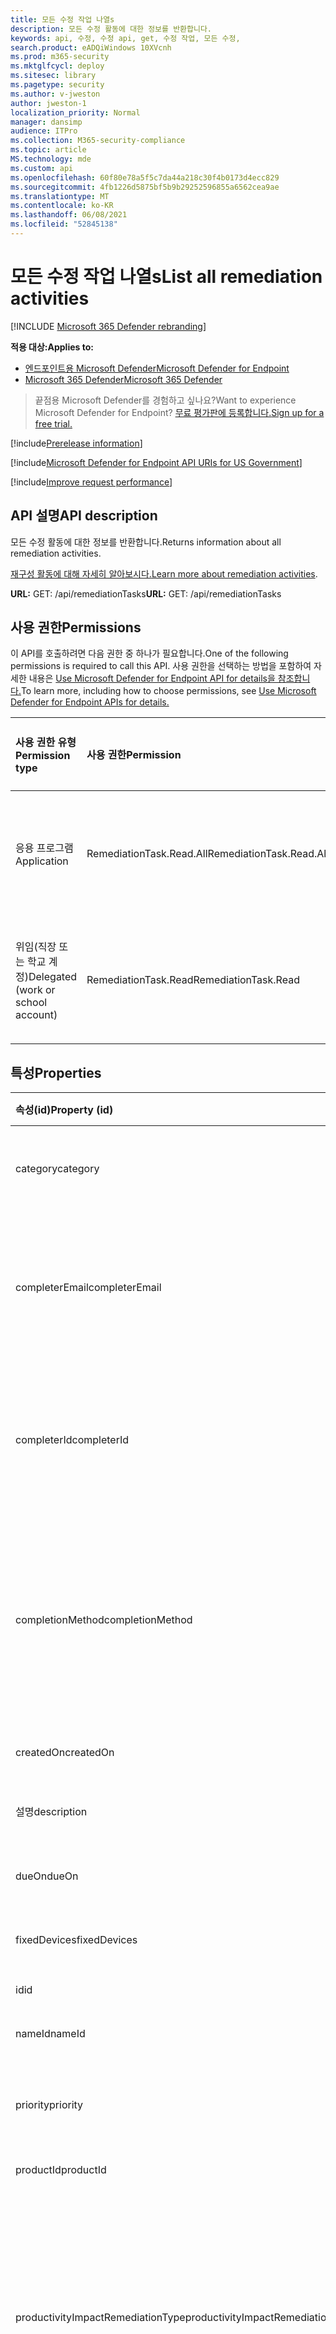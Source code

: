 ```yaml
---
title: 모든 수정 작업 나열s
description: 모든 수정 활동에 대한 정보를 반환합니다.
keywords: api, 수정, 수정 api, get, 수정 작업, 모든 수정,
search.product: eADQiWindows 10XVcnh
ms.prod: m365-security
ms.mktglfcycl: deploy
ms.sitesec: library
ms.pagetype: security
ms.author: v-jweston
author: jweston-1
localization_priority: Normal
manager: dansimp
audience: ITPro
ms.collection: M365-security-compliance
ms.topic: article
MS.technology: mde
ms.custom: api
ms.openlocfilehash: 60f80e78a5f5c7da44a218c30f4b0173d4ecc829
ms.sourcegitcommit: 4fb1226d5875bf5b9b29252596855a6562cea9ae
ms.translationtype: MT
ms.contentlocale: ko-KR
ms.lasthandoff: 06/08/2021
ms.locfileid: "52845138"
---
```

# <a name="list-all-remediation-activities"></a><span data-ttu-id="afa5c-104">모든 수정 작업 나열s</span><span class="sxs-lookup"><span data-stu-id="afa5c-104">List all remediation activities</span></span>

[!INCLUDE [Microsoft 365 Defender rebranding](../../includes/microsoft-defender.md)]

<span data-ttu-id="afa5c-105">**적용 대상:**</span><span class="sxs-lookup"><span data-stu-id="afa5c-105">**Applies to:**</span></span>

- [<span data-ttu-id="afa5c-106">엔드포인트용 Microsoft Defender</span><span class="sxs-lookup"><span data-stu-id="afa5c-106">Microsoft Defender for Endpoint</span></span>](https://go.microsoft.com/fwlink/p/?linkid=2154037)
- [<span data-ttu-id="afa5c-107">Microsoft 365 Defender</span><span class="sxs-lookup"><span data-stu-id="afa5c-107">Microsoft 365 Defender</span></span>](https://go.microsoft.com/fwlink/?linkid=2118804)

> <span data-ttu-id="afa5c-108">끝점용 Microsoft Defender를 경험하고 싶나요?</span><span class="sxs-lookup"><span data-stu-id="afa5c-108">Want to experience Microsoft Defender for Endpoint?</span></span> [<span data-ttu-id="afa5c-109">무료 평가판에 등록합니다.</span><span class="sxs-lookup"><span data-stu-id="afa5c-109">Sign up for a free trial.</span></span>](https://www.microsoft.com/microsoft-365/windows/microsoft-defender-atp?ocid=docs-wdatp-exposedapis-abovefoldlink)

[!include[Prerelease information](../../includes/prerelease.md)]

[!include[Microsoft Defender for Endpoint API URIs for US Government](../../includes/microsoft-defender-api-usgov.md)]

[!include[Improve request performance](../../includes/improve-request-performance.md)]

## <a name="api-description"></a><span data-ttu-id="afa5c-110">API 설명</span><span class="sxs-lookup"><span data-stu-id="afa5c-110">API description</span></span>

<span data-ttu-id="afa5c-111">모든 수정 활동에 대한 정보를 반환합니다.</span><span class="sxs-lookup"><span data-stu-id="afa5c-111">Returns information about all remediation activities.</span></span>

<span data-ttu-id="afa5c-112">[재구성 활동에 대해 자세히 알아보시다.](tvm-remediation.md)</span><span class="sxs-lookup"><span data-stu-id="afa5c-112">[Learn more about remediation activities](tvm-remediation.md).</span></span>

<span data-ttu-id="afa5c-113">**URL:** GET: /api/remediationTasks</span><span class="sxs-lookup"><span data-stu-id="afa5c-113">**URL:** GET: /api/remediationTasks</span></span>

## <a name="permissions"></a><span data-ttu-id="afa5c-114">사용 권한</span><span class="sxs-lookup"><span data-stu-id="afa5c-114">Permissions</span></span>

<span data-ttu-id="afa5c-115">이 API를 호출하려면 다음 권한 중 하나가 필요합니다.</span><span class="sxs-lookup"><span data-stu-id="afa5c-115">One of the following permissions is required to call this API.</span></span> <span data-ttu-id="afa5c-116">사용 권한을 선택하는 방법을 포함하여 자세한 내용은 [Use Microsoft Defender for Endpoint API for details을 참조합니다.](apis-intro.md)</span><span class="sxs-lookup"><span data-stu-id="afa5c-116">To learn more, including how to choose permissions, see [Use Microsoft Defender for Endpoint APIs for details.](apis-intro.md)</span></span>

<span data-ttu-id="afa5c-117">사용 권한 유형</span><span class="sxs-lookup"><span data-stu-id="afa5c-117">Permission type</span></span> | <span data-ttu-id="afa5c-118">사용 권한</span><span class="sxs-lookup"><span data-stu-id="afa5c-118">Permission</span></span> | <span data-ttu-id="afa5c-119">사용 권한 표시 이름</span><span class="sxs-lookup"><span data-stu-id="afa5c-119">Permission display name</span></span>
:---|:---|:---
<span data-ttu-id="afa5c-120">응용 프로그램</span><span class="sxs-lookup"><span data-stu-id="afa5c-120">Application</span></span> | <span data-ttu-id="afa5c-121">RemediationTask.Read.All</span><span class="sxs-lookup"><span data-stu-id="afa5c-121">RemediationTask.Read.All</span></span> | <span data-ttu-id="afa5c-122">\'위협 및 취약성 관리 취약성 정보 읽기\'</span><span class="sxs-lookup"><span data-stu-id="afa5c-122">\'Read Threat and Vulnerability Management vulnerability information\'</span></span>
<span data-ttu-id="afa5c-123">위임(직장 또는 학교 계정)</span><span class="sxs-lookup"><span data-stu-id="afa5c-123">Delegated (work or school account)</span></span> | <span data-ttu-id="afa5c-124">RemediationTask.Read</span><span class="sxs-lookup"><span data-stu-id="afa5c-124">RemediationTask.Read</span></span> | <span data-ttu-id="afa5c-125">\'위협 및 취약성 관리 취약성 정보 읽기\'</span><span class="sxs-lookup"><span data-stu-id="afa5c-125">\'Read Threat and Vulnerability Management vulnerability information\'</span></span>

## <a name="properties"></a><span data-ttu-id="afa5c-126">특성</span><span class="sxs-lookup"><span data-stu-id="afa5c-126">Properties</span></span>

<span data-ttu-id="afa5c-127">속성(id)</span><span class="sxs-lookup"><span data-stu-id="afa5c-127">Property (id)</span></span> | <span data-ttu-id="afa5c-128">데이터 형식</span><span class="sxs-lookup"><span data-stu-id="afa5c-128">Data type</span></span> | <span data-ttu-id="afa5c-129">설명</span><span class="sxs-lookup"><span data-stu-id="afa5c-129">Description</span></span> | <span data-ttu-id="afa5c-130">반환된 값의 예</span><span class="sxs-lookup"><span data-stu-id="afa5c-130">Example of a returned value</span></span>
:---|:---|:---|:---
<span data-ttu-id="afa5c-131">category</span><span class="sxs-lookup"><span data-stu-id="afa5c-131">category</span></span> | <span data-ttu-id="afa5c-132">String</span><span class="sxs-lookup"><span data-stu-id="afa5c-132">String</span></span> | <span data-ttu-id="afa5c-133">재구성 활동 범주(소프트웨어/보안 구성)</span><span class="sxs-lookup"><span data-stu-id="afa5c-133">Category of the remediation activity (Software/Security configuration)</span></span> | <span data-ttu-id="afa5c-134">소프트웨어</span><span class="sxs-lookup"><span data-stu-id="afa5c-134">Software</span></span>
<span data-ttu-id="afa5c-135">completerEmail</span><span class="sxs-lookup"><span data-stu-id="afa5c-135">completerEmail</span></span> | <span data-ttu-id="afa5c-136">String</span><span class="sxs-lookup"><span data-stu-id="afa5c-136">String</span></span> | <span data-ttu-id="afa5c-137">누군가가 수정 작업을 수동으로 완료한 경우 이 열에 전자 메일이 포함되어 있습니다.</span><span class="sxs-lookup"><span data-stu-id="afa5c-137">If the remediation activity was manually completed by someone, this column contains their email</span></span> | <span data-ttu-id="afa5c-138">null</span><span class="sxs-lookup"><span data-stu-id="afa5c-138">null</span></span>
<span data-ttu-id="afa5c-139">completerId</span><span class="sxs-lookup"><span data-stu-id="afa5c-139">completerId</span></span> | <span data-ttu-id="afa5c-140">String</span><span class="sxs-lookup"><span data-stu-id="afa5c-140">String</span></span> | <span data-ttu-id="afa5c-141">누군가가 수정 작업을 수동으로 완료한 경우 이 열에는 해당 개체 ID가 포함되어 있습니다.</span><span class="sxs-lookup"><span data-stu-id="afa5c-141">If the remediation activity was manually completed by someone, this column contains their object id</span></span> | <span data-ttu-id="afa5c-142">null</span><span class="sxs-lookup"><span data-stu-id="afa5c-142">null</span></span>
<span data-ttu-id="afa5c-143">completionMethod</span><span class="sxs-lookup"><span data-stu-id="afa5c-143">completionMethod</span></span> | <span data-ttu-id="afa5c-144">String</span><span class="sxs-lookup"><span data-stu-id="afa5c-144">String</span></span> | <span data-ttu-id="afa5c-145">재구성 활동은 "자동으로"(모든 장치가 패치된 경우) 또는 "완료된 것으로 표시"를 선택한 사람이 "수동으로" 완료할 수 있습니다.</span><span class="sxs-lookup"><span data-stu-id="afa5c-145">A remediation activity can be completed “automatically” (if all the devices are patched) or “manually” by a person who selects “mark as completed”</span></span> | <span data-ttu-id="afa5c-146">자동</span><span class="sxs-lookup"><span data-stu-id="afa5c-146">Automatic</span></span>
<span data-ttu-id="afa5c-147">createdOn</span><span class="sxs-lookup"><span data-stu-id="afa5c-147">createdOn</span></span> | <span data-ttu-id="afa5c-148">DateTime</span><span class="sxs-lookup"><span data-stu-id="afa5c-148">DateTime</span></span> | <span data-ttu-id="afa5c-149">이 수정 활동이 만들어진 시간</span><span class="sxs-lookup"><span data-stu-id="afa5c-149">Time this remediation activity was created</span></span> | <span data-ttu-id="afa5c-150">2021-01-12T18:54:11.5499478Z</span><span class="sxs-lookup"><span data-stu-id="afa5c-150">2021-01-12T18:54:11.5499478Z</span></span>
<span data-ttu-id="afa5c-151">설명</span><span class="sxs-lookup"><span data-stu-id="afa5c-151">description</span></span> | <span data-ttu-id="afa5c-152">String</span><span class="sxs-lookup"><span data-stu-id="afa5c-152">String</span></span> | <span data-ttu-id="afa5c-153">이 수정 활동에 대한 설명</span><span class="sxs-lookup"><span data-stu-id="afa5c-153">Description of this remediation activity</span></span> | <span data-ttu-id="afa5c-154">장치에 영향을 주는 알려진 취약점을 완화하기 위해 Microsoft Silverlight를 이후 버전으로 업데이트합니다.</span><span class="sxs-lookup"><span data-stu-id="afa5c-154">Update Microsoft Silverlight  to a later version to mitigate known vulnerabilities affecting your devices.</span></span>
<span data-ttu-id="afa5c-155">dueOn</span><span class="sxs-lookup"><span data-stu-id="afa5c-155">dueOn</span></span> | <span data-ttu-id="afa5c-156">DateTime</span><span class="sxs-lookup"><span data-stu-id="afa5c-156">DateTime</span></span> | <span data-ttu-id="afa5c-157">이 수정 활동에 대한 작성자가 설정한 기한</span><span class="sxs-lookup"><span data-stu-id="afa5c-157">Due date the creator set for this remediation activity</span></span> | <span data-ttu-id="afa5c-158">2021-01-13T00:00:00Z</span><span class="sxs-lookup"><span data-stu-id="afa5c-158">2021-01-13T00:00:00Z</span></span>
<span data-ttu-id="afa5c-159">fixedDevices</span><span class="sxs-lookup"><span data-stu-id="afa5c-159">fixedDevices</span></span> | <span data-ttu-id="afa5c-160">.</span><span class="sxs-lookup"><span data-stu-id="afa5c-160">.</span></span> | <span data-ttu-id="afa5c-161">고정된 장치 수</span><span class="sxs-lookup"><span data-stu-id="afa5c-161">The number of devices that have been fixed</span></span> | <span data-ttu-id="afa5c-162">2</span><span class="sxs-lookup"><span data-stu-id="afa5c-162">2</span></span>
<span data-ttu-id="afa5c-163">id</span><span class="sxs-lookup"><span data-stu-id="afa5c-163">id</span></span> | <span data-ttu-id="afa5c-164">String</span><span class="sxs-lookup"><span data-stu-id="afa5c-164">String</span></span> | <span data-ttu-id="afa5c-165">이 수정 활동의 ID</span><span class="sxs-lookup"><span data-stu-id="afa5c-165">ID of this remediation activity</span></span> | <span data-ttu-id="afa5c-166">097d9735-5479-4899-b1b7-77398899df92</span><span class="sxs-lookup"><span data-stu-id="afa5c-166">097d9735-5479-4899-b1b7-77398899df92</span></span>
<span data-ttu-id="afa5c-167">nameId</span><span class="sxs-lookup"><span data-stu-id="afa5c-167">nameId</span></span> | <span data-ttu-id="afa5c-168">String</span><span class="sxs-lookup"><span data-stu-id="afa5c-168">String</span></span> | <span data-ttu-id="afa5c-169">관련 제품 이름</span><span class="sxs-lookup"><span data-stu-id="afa5c-169">Related product name</span></span> | <span data-ttu-id="afa5c-170">Microsoft Silverlight</span><span class="sxs-lookup"><span data-stu-id="afa5c-170">Microsoft Silverlight</span></span>
<span data-ttu-id="afa5c-171">priority</span><span class="sxs-lookup"><span data-stu-id="afa5c-171">priority</span></span> | <span data-ttu-id="afa5c-172">String</span><span class="sxs-lookup"><span data-stu-id="afa5c-172">String</span></span> | <span data-ttu-id="afa5c-173">이 수정 활동의 작성자 집합 우선 순위(높음\중간\낮음)</span><span class="sxs-lookup"><span data-stu-id="afa5c-173">Priority the creator set for this remediation activity (High\Medium\Low)</span></span> | <span data-ttu-id="afa5c-174">높음</span><span class="sxs-lookup"><span data-stu-id="afa5c-174">High</span></span>
<span data-ttu-id="afa5c-175">productId</span><span class="sxs-lookup"><span data-stu-id="afa5c-175">productId</span></span> | <span data-ttu-id="afa5c-176">String</span><span class="sxs-lookup"><span data-stu-id="afa5c-176">String</span></span> | <span data-ttu-id="afa5c-177">관련 제품 ID</span><span class="sxs-lookup"><span data-stu-id="afa5c-177">Related product ID</span></span> | <span data-ttu-id="afa5c-178">microsoft-_-silverlight</span><span class="sxs-lookup"><span data-stu-id="afa5c-178">microsoft-_-silverlight</span></span>
<span data-ttu-id="afa5c-179">productivityImpactRemediationType</span><span class="sxs-lookup"><span data-stu-id="afa5c-179">productivityImpactRemediationType</span></span> | <span data-ttu-id="afa5c-180">String</span><span class="sxs-lookup"><span data-stu-id="afa5c-180">String</span></span> | <span data-ttu-id="afa5c-181">사용자 영향이 없는 장치에만 몇 가지 구성 변경을 요청할 수 있습니다.</span><span class="sxs-lookup"><span data-stu-id="afa5c-181">A few configuration changes could be requested only for devices with no user impact.</span></span> <span data-ttu-id="afa5c-182">이 값은 "노출된 모든 장치" 또는 "사용자 영향이 없는 장치만" 선택을 나타냅니다.</span><span class="sxs-lookup"><span data-stu-id="afa5c-182">This value indicates the selection between “all exposed devices” or “only devices with no user impact.”</span></span> | <span data-ttu-id="afa5c-183">AllExposedAssets</span><span class="sxs-lookup"><span data-stu-id="afa5c-183">AllExposedAssets</span></span>
<span data-ttu-id="afa5c-184">rbacGroupNames</span><span class="sxs-lookup"><span data-stu-id="afa5c-184">rbacGroupNames</span></span> | <span data-ttu-id="afa5c-185">String</span><span class="sxs-lookup"><span data-stu-id="afa5c-185">String</span></span> | <span data-ttu-id="afa5c-186">관련 장치 그룹 이름</span><span class="sxs-lookup"><span data-stu-id="afa5c-186">Related device group names</span></span> | <span data-ttu-id="afa5c-187">[ "Windows Servers", "Windows 10" ]</span><span class="sxs-lookup"><span data-stu-id="afa5c-187">[ "Windows Servers", "Windows 10" ]</span></span>
<span data-ttu-id="afa5c-188">recommendedProgram</span><span class="sxs-lookup"><span data-stu-id="afa5c-188">recommendedProgram</span></span> | <span data-ttu-id="afa5c-189">String</span><span class="sxs-lookup"><span data-stu-id="afa5c-189">String</span></span> | <span data-ttu-id="afa5c-190">업그레이드할 권장 프로그램</span><span class="sxs-lookup"><span data-stu-id="afa5c-190">Recommended program to upgrade to</span></span> | <span data-ttu-id="afa5c-191">null</span><span class="sxs-lookup"><span data-stu-id="afa5c-191">null</span></span>
<span data-ttu-id="afa5c-192">recommendedVendor</span><span class="sxs-lookup"><span data-stu-id="afa5c-192">recommendedVendor</span></span> | <span data-ttu-id="afa5c-193">String</span><span class="sxs-lookup"><span data-stu-id="afa5c-193">String</span></span> | <span data-ttu-id="afa5c-194">업그레이드할 권장 공급업체</span><span class="sxs-lookup"><span data-stu-id="afa5c-194">Recommended vendor to upgrade to</span></span> | <span data-ttu-id="afa5c-195">null</span><span class="sxs-lookup"><span data-stu-id="afa5c-195">null</span></span>
<span data-ttu-id="afa5c-196">recommendedVersion</span><span class="sxs-lookup"><span data-stu-id="afa5c-196">recommendedVersion</span></span> | <span data-ttu-id="afa5c-197">String</span><span class="sxs-lookup"><span data-stu-id="afa5c-197">String</span></span> | <span data-ttu-id="afa5c-198">업데이트/업그레이드에 권장되는 버전</span><span class="sxs-lookup"><span data-stu-id="afa5c-198">Recommended version to update/upgrade to</span></span> | <span data-ttu-id="afa5c-199">null</span><span class="sxs-lookup"><span data-stu-id="afa5c-199">null</span></span>
<span data-ttu-id="afa5c-200">relatedComponent</span><span class="sxs-lookup"><span data-stu-id="afa5c-200">relatedComponent</span></span> | <span data-ttu-id="afa5c-201">String</span><span class="sxs-lookup"><span data-stu-id="afa5c-201">String</span></span> | <span data-ttu-id="afa5c-202">이 수정 작업의 관련 구성 요소(보안 권장에 대한 관련 구성 요소와 유사)</span><span class="sxs-lookup"><span data-stu-id="afa5c-202">Related component of this remediation activity (similar to the related component for a security recommendation)</span></span> | <span data-ttu-id="afa5c-203">Microsoft Silverlight</span><span class="sxs-lookup"><span data-stu-id="afa5c-203">Microsoft Silverlight</span></span>
<span data-ttu-id="afa5c-204">requesterEmail</span><span class="sxs-lookup"><span data-stu-id="afa5c-204">requesterEmail</span></span> | <span data-ttu-id="afa5c-205">String</span><span class="sxs-lookup"><span data-stu-id="afa5c-205">String</span></span> | <span data-ttu-id="afa5c-206">작성자 전자 메일 주소</span><span class="sxs-lookup"><span data-stu-id="afa5c-206">Creator email address</span></span> | <span data-ttu-id="afa5c-207">globaladmin@UserName.contoso.com</span><span class="sxs-lookup"><span data-stu-id="afa5c-207">globaladmin@UserName.contoso.com</span></span>
<span data-ttu-id="afa5c-208">requesterId</span><span class="sxs-lookup"><span data-stu-id="afa5c-208">requesterId</span></span> | <span data-ttu-id="afa5c-209">String</span><span class="sxs-lookup"><span data-stu-id="afa5c-209">String</span></span> | <span data-ttu-id="afa5c-210">Creator 개체 ID</span><span class="sxs-lookup"><span data-stu-id="afa5c-210">Creator object id</span></span> | <span data-ttu-id="afa5c-211">r647211f-2e16-43f2-a480-16ar3a2a796r</span><span class="sxs-lookup"><span data-stu-id="afa5c-211">r647211f-2e16-43f2-a480-16ar3a2a796r</span></span>
<span data-ttu-id="afa5c-212">requesterNotes</span><span class="sxs-lookup"><span data-stu-id="afa5c-212">requesterNotes</span></span> | <span data-ttu-id="afa5c-213">String</span><span class="sxs-lookup"><span data-stu-id="afa5c-213">String</span></span> | <span data-ttu-id="afa5c-214">이 수정 활동에 대해 작성자가 추가한 메모(무료 텍스트)</span><span class="sxs-lookup"><span data-stu-id="afa5c-214">The notes (free text) the creator added for this remediation activity</span></span> | <span data-ttu-id="afa5c-215">null</span><span class="sxs-lookup"><span data-stu-id="afa5c-215">null</span></span>
<span data-ttu-id="afa5c-216">scid</span><span class="sxs-lookup"><span data-stu-id="afa5c-216">scid</span></span> | <span data-ttu-id="afa5c-217">String</span><span class="sxs-lookup"><span data-stu-id="afa5c-217">String</span></span> | <span data-ttu-id="afa5c-218">관련 보안 권장 정보의 SCID</span><span class="sxs-lookup"><span data-stu-id="afa5c-218">SCID of the related security recommendation</span></span> | <span data-ttu-id="afa5c-219">null</span><span class="sxs-lookup"><span data-stu-id="afa5c-219">null</span></span>
<span data-ttu-id="afa5c-220">status</span><span class="sxs-lookup"><span data-stu-id="afa5c-220">status</span></span> | <span data-ttu-id="afa5c-221">String</span><span class="sxs-lookup"><span data-stu-id="afa5c-221">String</span></span> | <span data-ttu-id="afa5c-222">재구성 활동 상태(활성/완료)</span><span class="sxs-lookup"><span data-stu-id="afa5c-222">Remediation activity status (Active/Completed)</span></span> | <span data-ttu-id="afa5c-223">활성</span><span class="sxs-lookup"><span data-stu-id="afa5c-223">Active</span></span>
<span data-ttu-id="afa5c-224">statusLastModifiedOn</span><span class="sxs-lookup"><span data-stu-id="afa5c-224">statusLastModifiedOn</span></span> | <span data-ttu-id="afa5c-225">DateTime</span><span class="sxs-lookup"><span data-stu-id="afa5c-225">DateTime</span></span> | <span data-ttu-id="afa5c-226">상태 필드가 업데이트된 날짜</span><span class="sxs-lookup"><span data-stu-id="afa5c-226">Date when the status field was updated</span></span> | <span data-ttu-id="afa5c-227">2021-01-12T18:54:11.5499487Z</span><span class="sxs-lookup"><span data-stu-id="afa5c-227">2021-01-12T18:54:11.5499487Z</span></span>
<span data-ttu-id="afa5c-228">targetDevices</span><span class="sxs-lookup"><span data-stu-id="afa5c-228">targetDevices</span></span> | <span data-ttu-id="afa5c-229">Long</span><span class="sxs-lookup"><span data-stu-id="afa5c-229">Long</span></span> | <span data-ttu-id="afa5c-230">이 수정을 적용할 수 있는 노출된 장치 수</span><span class="sxs-lookup"><span data-stu-id="afa5c-230">Number of exposed devices that this remediation is applicable to</span></span> | <span data-ttu-id="afa5c-231">43</span><span class="sxs-lookup"><span data-stu-id="afa5c-231">43</span></span>
<span data-ttu-id="afa5c-232">title</span><span class="sxs-lookup"><span data-stu-id="afa5c-232">title</span></span> | <span data-ttu-id="afa5c-233">String</span><span class="sxs-lookup"><span data-stu-id="afa5c-233">String</span></span> | <span data-ttu-id="afa5c-234">이 수정 활동의 제목입니다.</span><span class="sxs-lookup"><span data-stu-id="afa5c-234">Title of this remediation activity</span></span> | <span data-ttu-id="afa5c-235">Microsoft Silverlight 업데이트</span><span class="sxs-lookup"><span data-stu-id="afa5c-235">Update Microsoft Silverlight</span></span>
<span data-ttu-id="afa5c-236">type</span><span class="sxs-lookup"><span data-stu-id="afa5c-236">type</span></span> | <span data-ttu-id="afa5c-237">String</span><span class="sxs-lookup"><span data-stu-id="afa5c-237">String</span></span> | <span data-ttu-id="afa5c-238">수정 유형</span><span class="sxs-lookup"><span data-stu-id="afa5c-238">Remediation type</span></span> | <span data-ttu-id="afa5c-239">업데이트</span><span class="sxs-lookup"><span data-stu-id="afa5c-239">Update</span></span>
<span data-ttu-id="afa5c-240">vendorId</span><span class="sxs-lookup"><span data-stu-id="afa5c-240">vendorId</span></span> | <span data-ttu-id="afa5c-241">String</span><span class="sxs-lookup"><span data-stu-id="afa5c-241">String</span></span> | <span data-ttu-id="afa5c-242">관련 공급업체 이름</span><span class="sxs-lookup"><span data-stu-id="afa5c-242">Related vendor name</span></span> | <span data-ttu-id="afa5c-243">Microsoft</span><span class="sxs-lookup"><span data-stu-id="afa5c-243">Microsoft</span></span>

## <a name="example"></a><span data-ttu-id="afa5c-244">예시</span><span class="sxs-lookup"><span data-stu-id="afa5c-244">Example</span></span>

### <a name="request-example"></a><span data-ttu-id="afa5c-245">요청 예제</span><span class="sxs-lookup"><span data-stu-id="afa5c-245">Request example</span></span>

```http
GET https://api-luna.securitycenter.windows.com/api/remediationtasks/
```

### <a name="response-example"></a><span data-ttu-id="afa5c-246">응답 예제</span><span class="sxs-lookup"><span data-stu-id="afa5c-246">Response example</span></span>

```json
{
    "@odata.context": "https://wpatdadi-luna-stg.cloudapp.net/api/$metadata#RemediationTasks",
    "value": [
        {
            "id": "03942ef5-aewb-4w6e-b555-d6a97013844w",
            "title": "Update Microsoft Silverlight",
            "createdOn": "2021-02-10T13:20:36.4718166Z",
            "requesterId": "65548a1d-ef00-4a7a-8d19-1b967b5c36f4",
            "requesterEmail": "user1@contoso.com",
            "status": "Active",
            "statusLastModifiedOn": "2021-02-10T13:20:36.4719698Z",
            "description": "Update Silverlight to a later version  to mitigate 55 known vulnerabilities affecting your devices. Doing so can help lessen the security risk to your organization due to versions which have reached their end-of-support.  ",
            "relatedComponent": "Microsoft Silverlight",
            "targetDevices": 18511,
            "rbacGroupNames": [
                "UnassignedGroup",
                "hhh"
            ],
            "fixedDevices": 2866,
            "requesterNotes": "test",
            "dueOn": "2021-02-11T00:00:00Z",
            "category": "Software",
            "productivityImpactRemediationType": null,
            "priority": "Medium",
            "completionMethod": null,
            "completerId": null,
            "completerEmail": null,
            "scid": null,
            "type": "Update",
            "productId": "microsoft-_-silverlight",
            "vendorId": "microsoft",
            "nameId": "silverlight",
            "recommendedVersion": null,
            "recommendedVendor": null,
            "recommendedProgram": null
        }
    ]
}
```

## <a name="see-also"></a><span data-ttu-id="afa5c-247">참고 항목</span><span class="sxs-lookup"><span data-stu-id="afa5c-247">See also</span></span>

- [<span data-ttu-id="afa5c-248">수정 방법 및 속성</span><span class="sxs-lookup"><span data-stu-id="afa5c-248">Remediation methods and properties</span></span>](get-remediation-methods-properties.md)

- [<span data-ttu-id="afa5c-249">ID로 수정 작업 1개 가져오기</span><span class="sxs-lookup"><span data-stu-id="afa5c-249">Get one remediation activity by Id</span></span>](get-remediation-one-activity.md)

- [<span data-ttu-id="afa5c-250">한 번의 수정 작업이 있는 노출된 장치 목록</span><span class="sxs-lookup"><span data-stu-id="afa5c-250">List exposed devices of one remediation activity</span></span>](get-remediation-exposed-devices-activities.md)

- [<span data-ttu-id="afa5c-251">위험 기반 위협 & 취약성 관리</span><span class="sxs-lookup"><span data-stu-id="afa5c-251">Risk-based threat & vulnerability management</span></span>](next-gen-threat-and-vuln-mgt.md)

- [<span data-ttu-id="afa5c-252">조직의 취약성</span><span class="sxs-lookup"><span data-stu-id="afa5c-252">Vulnerabilities in your organization</span></span>](tvm-weaknesses.md)
